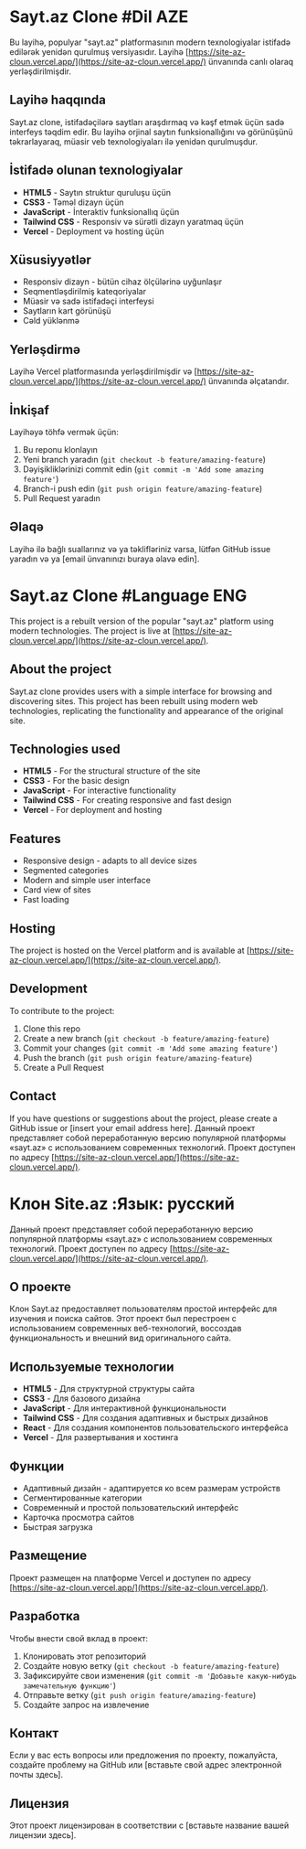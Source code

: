 # Sayt.az Clone #Dil AZE

Bu layihə, populyar "sayt.az" platformasının modern texnologiyalar istifadə edilərək yenidən qurulmuş versiyasıdır. Layihə [https://site-az-cloun.vercel.app/](https://site-az-cloun.vercel.app/) ünvanında canlı olaraq yerləşdirilmişdir.

## Layihə haqqında

Sayt.az clone, istifadəçilərə saytları araşdırmaq və kəşf etmək üçün sadə interfeys təqdim edir. Bu layihə orjinal saytın funksionallığını və görünüşünü təkrarlayaraq, müasir veb texnologiyaları ilə yenidən qurulmuşdur.

## İstifadə olunan texnologiyalar

- **HTML5** - Saytın struktur quruluşu üçün
- **CSS3** - Təməl dizayn üçün
- **JavaScript** - İnteraktiv funksionallıq üçün
- **Tailwind CSS** - Responsiv və sürətli dizayn yaratmaq üçün
- **Vercel** - Deployment və hosting üçün

## Xüsusiyyətlər

- Responsiv dizayn - bütün cihaz ölçülərinə uyğunlaşır
- Seqmentləşdirilmiş kateqoriyalar
- Müasir və sadə istifadəçi interfeysi
- Saytların kart görünüşü
- Cəld yüklənmə

## Yerləşdirmə

Layihə Vercel platformasında yerləşdirilmişdir və [https://site-az-cloun.vercel.app/](https://site-az-cloun.vercel.app/) ünvanında əlçatandır.

## İnkişaf

Layihəyə töhfə vermək üçün:

1. Bu reponu klonlayın
2. Yeni branch yaradın (`git checkout -b feature/amazing-feature`)
3. Dəyişikliklərinizi commit edin (`git commit -m 'Add some amazing feature'`)
4. Branch-i push edin (`git push origin feature/amazing-feature`)
5. Pull Request yaradın

## Əlaqə

Layihə ilə bağlı suallarınız və ya təklifləriniz varsa, lütfən GitHub issue yaradın və ya [email ünvanınızı buraya əlavə edin].


# Sayt.az Clone #Language ENG

This project is a rebuilt version of the popular "sayt.az" platform using modern technologies. The project is live at [https://site-az-cloun.vercel.app/](https://site-az-cloun.vercel.app/).

## About the project

Sayt.az clone provides users with a simple interface for browsing and discovering sites. This project has been rebuilt using modern web technologies, replicating the functionality and appearance of the original site.

## Technologies used

- **HTML5** - For the structural structure of the site
- **CSS3** - For the basic design
- **JavaScript** - For interactive functionality
- **Tailwind CSS** - For creating responsive and fast design
- **Vercel** - For deployment and hosting

## Features

- Responsive design - adapts to all device sizes
- Segmented categories
- Modern and simple user interface
- Card view of sites
- Fast loading

## Hosting

The project is hosted on the Vercel platform and is available at [https://site-az-cloun.vercel.app/](https://site-az-cloun.vercel.app/).

## Development

To contribute to the project:

1. Clone this repo
2. Create a new branch (`git checkout -b feature/amazing-feature`)
3. Commit your changes (`git commit -m 'Add some amazing feature'`)
4. Push the branch (`git push origin feature/amazing-feature`)
5. Create a Pull Request

## Contact

If you have questions or suggestions about the project, please create a GitHub issue or [insert your email address here].
Данный проект представляет собой переработанную версию популярной платформы «sayt.az» с использованием современных технологий. Проект доступен по адресу [https://site-az-cloun.vercel.app/](https://site-az-cloun.vercel.app/).

# Клон Site.az :Язык: русский

Данный проект представляет собой переработанную версию популярной платформы «sayt.az» с использованием современных технологий. Проект доступен по адресу [https://site-az-cloun.vercel.app/](https://site-az-cloun.vercel.app/).

## О проекте

Клон Sayt.az предоставляет пользователям простой интерфейс для изучения и поиска сайтов. Этот проект был перестроен с использованием современных веб-технологий, воссоздав функциональность и внешний вид оригинального сайта.

## Используемые технологии

- **HTML5** - Для структурной структуры сайта
- **CSS3** - Для базового дизайна
- **JavaScript** - Для интерактивной функциональности
- **Tailwind CSS** - Для создания адаптивных и быстрых дизайнов
- **React** - Для создания компонентов пользовательского интерфейса
- **Vercel** - Для развертывания и хостинга

## Функции

- Адаптивный дизайн - адаптируется ко всем размерам устройств
- Сегментированные категории
- Современный и простой пользовательский интерфейс
- Карточка просмотра сайтов
- Быстрая загрузка

## Размещение

Проект размещен на платформе Vercel и доступен по адресу [https://site-az-cloun.vercel.app/](https://site-az-cloun.vercel.app/).

## Разработка

Чтобы внести свой вклад в проект:

1. Клонировать этот репозиторий
2. Создайте новую ветку (`git checkout -b feature/amazing-feature`)
3. Зафиксируйте свои изменения (`git commit -m 'Добавьте какую-нибудь замечательную функцию'`)
4. Отправьте ветку (`git push origin feature/amazing-feature`)
5. Создайте запрос на извлечение

## Контакт

Если у вас есть вопросы или предложения по проекту, пожалуйста, создайте проблему на GitHub или [вставьте свой адрес электронной почты здесь].

## Лицензия

Этот проект лицензирован в соответствии с [вставьте название вашей лицензии здесь].
